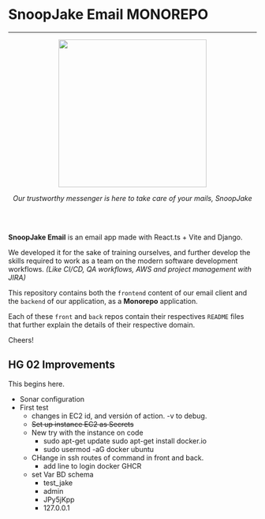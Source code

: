 # SnoopJake Email MONOREPO
---
<p align="center">
<img src="https://github.com/Tech-Fellows-SnoopJake/EmailServer/assets/49454068/b2438f2d-fa21-405e-94ed-c5e25c4140ea"  width="300" height="300" />
</p>
<p align="center"><i>Our trustworthy messenger is here to take care of your mails, SnoopJake</i></p>
<br>
<br>

**SnoopJake Email** is an email app made with React.ts + Vite and Django. 

We developed it for the sake of training ourselves, and further develop the skills required to work as a team on the modern software development workflows. 
_(Like CI/CD, QA workflows, AWS and project management with JIRA)_

This repository contains both the `frontend` content of our email client and the `backend` of our application, as a **Monorepo** application.

Each of these `front` and `back` repos contain their respectives ``README`` files that further explain the details of their respective domain.

Cheers!

## HG 02 Improvements

This begins here. 
- Sonar configuration
- First test
  - changes in EC2 id, and versión of action. -v to debug.
  - ~~Set up instance EC2 as Secrets~~
  - New try with the instance on code
    - sudo apt-get update
      sudo apt-get install docker.io
    - sudo usermod -aG docker ubuntu
  - CHange in ssh routes of command in front and back.
    - add line to login docker GHCR
  - set Var BD schema 
    - test_jake 
    - admin
    - JPy5jKpp
    - 127.0.0.1
